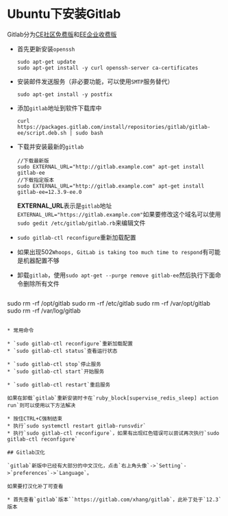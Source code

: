 Ubuntu下安装Gitlab
===
Gitlab分为[CE社区免费版](https://about.gitlab.com/install/#ubuntu?version=ce)和[EE企业收费版](https://about.gitlab.com/install/#ubuntu)

* 首先更新安装`openssh`

  ```
  sudo apt-get update
  sudo apt-get install -y curl openssh-server ca-certificates
  ```

* 安装邮件发送服务（非必要功能，可以使用`SMTP`服务替代）

  ```
  sudo apt-get install -y postfix
  ```

* 添加`gitlab`地址到软件下载库中

  ```
  curl https://packages.gitlab.com/install/repositories/gitlab/gitlab-ee/script.deb.sh | sudo bash
  ```

* 下载并安装最新的`gitlab`

  ```
  //下载最新版
  sudo EXTERNAL_URL="http://gitlab.example.com" apt-get install gitlab-ee
  //下载指定版本
  sudo EXTERNAL_URL="http://gitlab.example.com" apt-get install gitlab-ee=12.3.9-ee.0
  ```

  **EXTERNAL_URL**表示是`gitlab`地址`EXTERNAL_URL="https://gitlab.example.com"`如果要修改这个域名可以使用`sudo gedit /etc/gitlab/gitlab.rb`来编辑文件

* `sudo gitlab-ctl reconfigure`重新加载配置

* 如果出现502`Whoops, GitLab is taking too much time to respond`有可能是机器配置不够

* 卸载`gitlab`，使用`sudo apt-get --purge remove gitlab-ee`然后执行下面命令删除所有文件
  ```
sudo rm -rf /opt/gitlab
sudo rm -rf /etc/gitlab
sudo rm -rf /var/opt/gitlab
sudo rm -rf /var/log/gitlab
  ```

* 常用命令

  * `sudo gitlab-ctl reconfigure`重新加载配置
* `sudo gitlab-ctl status`查看运行状态
  
  * `sudo gitlab-ctl stop`停止服务
* `sudo gitlab-ctl start`开始服务
  
  * `sudo gitlab-ctl restart`重启服务

如果在卸载`gitlab`重新安装时卡在`ruby_block[supervise_redis_sleep] action run`则可以使用以下方法解决

* 按住CTRL+C强制结束
* 执行`sudo systemctl restart gitlab-runsvdir`
* 执行`sudo gitlab-ctl reconfigure`，如果有出现红色错误可以尝试再次执行`sudo gitlab-ctl reconfigure`

## Gitlab汉化

`gitlab`新版中已经有大部分的中文汉化，点击`右上角头像`->`Setting`->`preferences`->`Language`。

如果要打汉化补丁可查看

* 首先查看`gitlab`版本``https://gitlab.com/xhang/gitlab`，此补丁处于`12.3`版本
